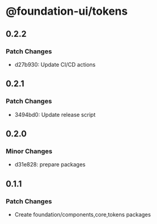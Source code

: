 # @foundation-ui/tokens

## 0.2.2

### Patch Changes

- d27b930: Update CI/CD actions

## 0.2.1

### Patch Changes

- 3494bd0: Update release script

## 0.2.0

### Minor Changes

- d31e828: prepare packages

## 0.1.1

### Patch Changes

- Create foundation/components,core,tokens packages
